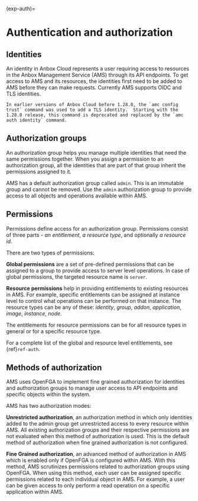 (exp-auth)=
# Authentication and authorization

## Identities

An identity in Anbox Cloud represents a user requiring access to resources in the Anbox Management Service (AMS) through its API endpoints. To get access to AMS and its resources, the identities first need to be added to AMS before they can make requests. Currently AMS supports OIDC and TLS identities.

```{note}
In earlier versions of Anbox Cloud before 1.28.0, the `amc config trust` command was used to add a TLS identity.  Starting with the 1.28.0 release, this command is deprecated and replaced by the `amc auth identity` command.
```

## Authorization groups

An authorization group helps you manage multiple identities that need the same permissions together. When you assign a permission to an authorization group, all the identities that are part of that group inherit the permissions assigned to it.

AMS has a default authorization group called `admin`. This is an immutable group and cannot be removed. Use the `admin` authorization group to provide access to all objects and operations available within AMS.

## Permissions

Permissions define access for an authorization group. Permissions consist of three parts - *an entitlement*, *a resource type*, and optionally *a resource id*. 

There are two types of permissions:

**Global permissions** are a set of pre-defined permissions that can be assigned to a group to provide access to server level operations. In case of global permissions, the targeted resource name is `server`.   

**Resource permissions** help in providing entitlements to existing resources in AMS. For example, specific entitlements can be assigned at instance level to control what operations can be performed on that instance. The resource types can be any of these: *identity*, *group*, *addon*, *application*, *image*, *instance*, *node*.

The entitlements for resource permissions can be for all resource types in general or for a specific resource type. 

For a complete list of the global and resource level entitlements, see {ref}`ref-auth`.

## Methods of authorization

AMS uses OpenFGA to implement fine grained authorization for identities and authorization groups to manage user access to API endpoints and specific objects within the system.

AMS has two authorization modes:

**Unrestricted authorization**, an authorization method in which only identities added to the admin group get unrestricted access to every resource within AMS. All existing authorization groups and their respective permissions are not evaluated when this method of authorization is used. This is the default method of authorization when fine grained authorization is not configured.

**Fine Grained authorization**, an advanced method of authorization in AMS which is enabled only if OpenFGA is configured within AMS. With this method, AMS scrutinizes permissions related to authorization groups using OpenFGA. 
When using this method, each user can be assigned specific permissions related to each individual object in AMS. For example, a user can be given access to only perform a read operation on a specific application within AMS.
